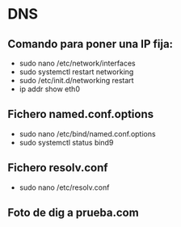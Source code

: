 # DNS
## Comando para poner una IP fija:
- sudo nano /etc/network/interfaces
- sudo systemctl restart networking
- sudo /etc/init.d/networking restart
- ip addr show eth0

## Fichero named.conf.options
- sudo nano /etc/bind/named.conf.options
- sudo systemctl status bind9

## Fichero resolv.conf
- sudo nano /etc/resolv.conf

## Foto de dig a prueba.com
